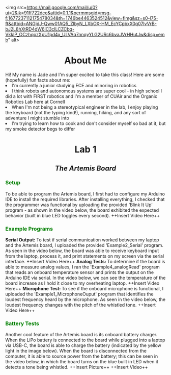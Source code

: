 <style>
    ul li { margin-bottom: 10px; }
</style>
<img src=https://mail.google.com/mail/u/0?ui=2&ik=91ff722dce&attid=0.1.1&permmsgid=msg-f:1677237112175478034&th=1746be4463524512&view=fimg&sz=s0-l75-ft&attbid=ANGjdJ-Qww01AQ5_ZlbyN_LXbOX-HM_EcYCpbxX0q07lvVrB-bJ2L8hXtRD4dW6lC3clLCZCbq-VkklP_OCzhqozXpU1pd4x_ULVAq7nnqyYLG2URc6bvaJVrHHutJw&disp=emb" alt>
<Center> <h1>About Me</h1></Center>
Hi! My name is Jade and I'm super excited to take this class! Here are some (hopefully) fun facts about me:
<li> I'm currently a junior studying ECE and minoring in robotics </li>
 
<li> I think robots and autonomous systems are super cool - in high school I did a lot with FIRST robotics and I'm a member of CUAir and the Organic Robotics Lab here at Cornell</li>
 
<li> When I'm not being a stereotypical engineer in the lab, I enjoy playing the keyboard (not the typing kind!), running, hiking, and any sort of adventure I might stumble into</li>
 
<li> I'm trying to learn how to cook and don't consider myself so bad at it, but my smoke detector begs to differ </li>

<Center> <h1> Lab 1 </h1>
    <h2> <i> The Artemis Board </i></h2> </Center>

<h3 style="color: green;"> Setup </h3>
To be able to program the Artemis board, I first had to configure my Arduino IDE to install the required libraries. After installing everything, I checked that the programmer was functional by uploading the provided 'Blink It Up' program - as shown in the video below, the board exhibited the expected behavior (built in blue LED toggles every second).
++Insert Video Here++
<h3 style="color: green;"> Example Programs </h3>
<b> Serial Output: </b> To test if serial communication worked between my laptop and the Artemis board, I uploaded the provided 'Example2_Serial' program. As seen in the video below, the board was able to receive keyboard input from the laptop, process it, and print statements on my screen via the serial interface.
++Insert Video Here++
<b> Analog Tests: </b> To determine if the board is able to measure analog values, I ran the 'Example4_analogRead' program that reads an onboard temperature sensor and prints the output on the Arduino IDE via serial. In the video below, we can see the temperature of the board increase as I hold it close to my overheating laptop. 
++Insert Video Here++
<b> Microphone Test: </b> To see if the onboard microphone is functional, I uploaded the 'Example1_MicrophoneOuput' program that identifies the loudest frequency heard by the microphone. As seen in the video below, the loudest frequency changes with the pitch of the whistled tone.
++Insert Video Here++

<h3 style="color: green;"> Battery Tests </h3>
Another cool feature of the Artemis board is its onboard battery charger. When the LiPo battery is connected to the board while plugged into a laptop via USB-C, the board is able to charge the battery (indicated by the yellow light in the image below). When the board is disconnected from the computer, it is able to source power from the battery; this can be seen in the video below, in which the board turns on the blue built in LED when it detects a tone being whistled.
++Insert Picture++
++Insert Video++
